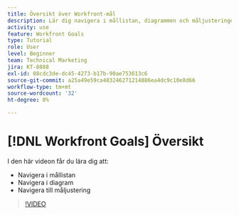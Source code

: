 ```yaml
---
title: Översikt över Workfront-mål
description: Lär dig navigera i mållistan, diagrammen och måljusteringen.
activity: use
feature: Workfront Goals
type: Tutorial
role: User
level: Beginner
team: Technical Marketing
jira: KT-8888
exl-id: 08cdc3de-dc45-4273-b17b-90ae753613c6
source-git-commit: a25a49e59ca483246271214886ea4dc9c10e8d66
workflow-type: tm+mt
source-wordcount: '32'
ht-degree: 0%

---
```


# [!DNL Workfront Goals] Översikt

I den här videon får du lära dig att:

* Navigera i mållistan
* Navigera i diagram
* Navigera till måljustering

>[!VIDEO](https://video.tv.adobe.com/v/335182/?quality=12&learn=on)
